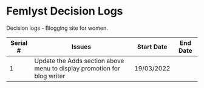 # Femlyst Decision Logs
Decision logs - Blogging site for women.

| Serial # | Issues | Start Date | End Date |
| -------- | ------ | ---------- | -------- |
| 1 | Update the Adds section above menu to display promotion for blog writer | 19/03/2022 | |
